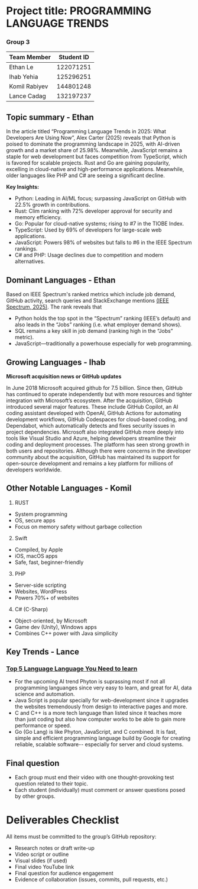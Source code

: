 # Project title: PROGRAMMING LANGUAGE TRENDS

### Group 3
| Team Member | Student ID |
|------|-----|
| Ethan Le | 122071251 |
| Ihab Yehia | 125296251 |
| Komil Rabiyev | 144801248 |
| Lance Cadag | 132197237 |

## Topic summary - Ethan

In the article titled “Programming Language Trends in 2025: What Developers Are Using Now”, Alex Carter (2025) reveals that Python is poised to dominate the programming landscape in 2025, with AI-driven growth and a market share of 25.98%. Meanwhile, JavaScript remains a staple for web development but faces competition from TypeScript, which is favored for scalable projects. Rust and Go are gaining popularity, excelling in cloud-native and high-performance applications. Meanwhile, older languages like PHP and C# are seeing a significant decline.

**Key Insights:**
- Python: Leading in AI/ML focus; surpassing JavaScript on GitHub with 22.5% growth in contributions.
- Rust: Clim ranking with 72% developer approval for security and memory efficiency.
- Go: Popular for cloud-native systems; rising to #7 in the TIOBE Index.
- TypeScript: Used by 69% of developers for large-scale web applications.
- JavaScript: Powers 98% of websites but falls to #6 in the IEEE Spectrum rankings.
- C# and PHP: Usage declines due to competition and modern alternatives.

## Dominant Languages - Ethan
Based on IEEE Spectrum's ranked metrics which include job demand, GitHub activity, search queries and StackExchange mentions [(IEEE Spectrum, 2025)](https://spectrum.ieee.org/top-programming-languages-2025). The rank reveals that
- Python holds the top spot in the “Spectrum” ranking (IEEE’s default) and also leads in the “Jobs” ranking (i.e. what employer demand shows).
- SQL remains a key skill in job demand (ranking high in the “Jobs” metric).
- JavaScript—traditionally a powerhouse especially for web programming.

## Growing Languages - Ihab
**Microsoft acquisition news or GitHub updates**

In June 2018 Microsoft acquired github for 7.5 billion. Since then, GitHub has continued to operate independently but with more resources and tighter integration with Microsoft’s ecosystem. After the acquisition, GitHub introduced several major features. These include GitHub Copilot, an AI coding assistant developed with OpenAI, GitHub Actions for automating development workflows, GitHub Codespaces for cloud-based coding, and Dependabot, which automatically detects and fixes security issues in project dependencies. Microsoft also integrated GitHub more deeply into tools like Visual Studio and Azure, helping developers streamline their coding and deployment processes. The platform has seen strong growth in both users and repositories. Although there were concerns in the developer community about the acquisition, GitHub has maintained its support for open-source development and remains a key platform for millions of developers worldwide.

## Other Notable Languages - Komil

1. RUST
- System programming
- OS, secure apps
- Focus on memory safety without garbage collection

2. Swift
- Compiled, by Apple
- iOS, macOS apps
- Safe, fast, beginner-friendly

3. PHP
- Server-side scripting
- Websites, WordPress
- Powers 70%+ of websites

4. C# (C-Sharp)
- Object-oriented, by Microsoft
- Game dev (Unity), Windows apps
- Combines C++ power with Java simplicity


## Key Trends - Lance

### [Top 5 Language Language You Need to learn]( https://www.youtube.com/watch?v=xj0RwiiKiRU&t=1s )
- For the upcoming AI trend Phyton is suprassing most if not all programming languanges since very easy to learn, and great for AI, data science and automation.
- Java Script is popular specially for web-development since it upgrades the websites tremendously from design to interactive pages and more.
- C and C++ is a more tech language than listed since it teaches more than just coding but also how computer works to be able to gain more performance or speed.
- Go (Go Lang) is like Phyton, JavaScript, and C combined. It is fast, simple and efficient programming language build by Google for creating reliable, scalable software-- especially for server and cloud systems.

## Final question
- Each group must end their video with one thought-provoking test question related to their topic.
- Each student (individually) must comment or answer questions posed by other groups.

# Deliverables Checklist
All items must be committed to the group’s GitHub repository:
- Research notes or draft write-up
- Video script or outline
- Visual slides (if used)
- Final video YouTube link
- Final question for audience engagement
- Evidence of collaboration (issues, commits, pull requests, etc.)
